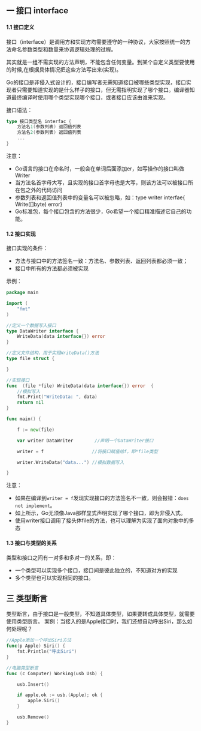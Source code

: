 ## 一 接口 interface

#### 1.1 接口定义

接口（interface）是调用方和实现方均需要遵守的一种协议，大家按照统一的方法命名参数类型和数量来协调逻辑处理的过程。  

其实就是一组不需实现的方法声明，不能包含任何变量。到某个自定义类型要使用的时候,在根据具体情况把这些方法写出来(实现)。  

Go的接口是非侵入式设计的，接口编写者无需知道接口被哪些类型实现，接口实现者只需要知道实现的是什么样子的接口，但无需指明实现了哪个接口。编译器知道最终编译时使用哪个类型实现哪个接口，或者接口应该由谁来实现。  

接口语法：  
```go
type 接口类型名 interfac {
	方法名1(参数列表) 返回值列表
	方法名2(参数列表) 返回值列表
	...
}
```

注意：
- Go语言的接口在命名时，一般会在单词后面添加er，如写操作的接口叫做Writer
- 当方法名首字母大写，且实现的接口首字母也是大写，则该方法可以被接口所在包之外的代码访问
- 参数列表和返回值列表中的变量名可以被忽略，如：type writer interfae{ Write([]byte) error}
- Go标准包，每个接口包含的方法很少，Go希望一个接口精准描述它自己的功能。

#### 1.2 接口实现

接口实现的条件：
- 方法与接口中的方法签名一致：方法名、参数列表、返回列表都必须一致；
- 接口中所有的方法都必须被实现

示例：
```go
package main

import (
	"fmt"
)

//定义一个数据写入接口
type DataWriter interface {
	WriteData(data interface{}) error
}

//定义文件结构，用于实现WriteData()方法
type file struct {

}

//实现接口
func  (file *file) WriteData(data interface{}) error  {
	//模拟写入
	fmt.Print("WriteData: ", data)
	return nil
}

func main() {

	f := new(file)

	var writer DataWriter		 //声明一个DataWriter接口

	writer = f					//将接口赋值给f，即*file类型

	writer.WriteData("data...")	//模拟数据写入

}
```

注意：
- 如果在编译到`writer = f`发现实现接口的方法签名不一致，则会报错：` does not implement `。  
- 如上所示，Go无须像Java那样显式声明实现了哪个接口，即为非侵入式。
- 使用writer接口调用了接头体file的方法，也可以理解为实现了面向对象中的多态

#### 1.3 接口与类型的关系

类型和接口之间有一对多和多对一的关系，即：
- 一个类型可以实现多个接口，接口间是彼此独立的，不知道对方的实现
- 多个类型也可以实现相同的接口。

## 三 类型断言

类型断言，由于接口是一般类型，不知道具体类型，如果要转成具体类型，就需要使用类型断言。
案例：当接入的是Apple接口时，我们还想自动呼出Siri，那么如何处理呢？  
```go
//Apple添加一个呼出Siri方法
func(p Apple) Siri() {
	fmt.Println("呼出Siri")
}

//电脑类型断言
func (c Computer) Working(usb Usb) {

	usb.Insert()

	if apple,ok := usb.(Apple); ok {
		apple.Siri()
	}

	usb.Remove()
}